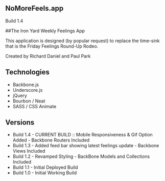 ## NoMoreFeels.app
Build 1.4

##The Iron Yard Weekly Feelings App

This application is designed (by popular request) to replace the time-sink that is the Friday Feelings Round-Up Rodeo.

Created by Richard Daniel and Paul Park

## Technologies
* Backbone.js
* Underscore.js
* jQuery
* Bourbon / Neat
* SASS / CSS Animate


## Versions
* Build 1.4 - CURRENT BUILD :: Mobile Responsiveness & Gif Option Added - Backbone Routers Included
* Build 1.3 - Added feed bar showing latest feelings update - Backbone Views Included
* Build 1.2 - Revamped Styling - BackBone Models and Collections Included
* Build 1.1 - Initial Deployed Build
* Build 1.0 - Initial Working Build
